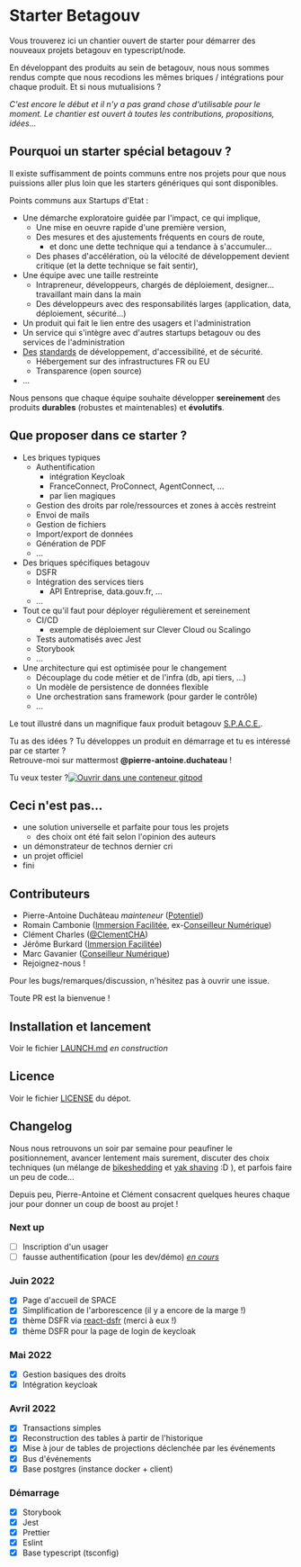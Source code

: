 # Starter Betagouv

Vous trouverez ici un chantier ouvert de starter pour démarrer des nouveaux projets betagouv en typescript/node.

En développant des produits au sein de betagouv, nous nous sommes rendus compte que nous recodions les mêmes briques / intégrations pour chaque produit. Et si nous mutualisions ?

_C'est encore le début et il n'y a pas grand chose d'utilisable pour le moment. Le chantier est ouvert à toutes les contributions, propositions, idées..._

## Pourquoi un starter spécial betagouv ?

Il existe suffisamment de points communs entre nos projets pour que nous puissions aller plus loin que les starters génériques qui sont disponibles.

Points communs aux Startups d'Etat :

- Une démarche exploratoire guidée par l'impact, ce qui implique,
  - Une mise en oeuvre rapide d'une première version,
  - Des mesures et des ajustements fréquents en cours de route,
    - et donc une dette technique qui a tendance à s'accumuler...
  - Des phases d'accélération, où la vélocité de développement devient critique (et la dette technique se fait sentir),
- Une équipe avec une taille restreinte
  - Intrapreneur, développeurs, chargés de déploiement, designer... travaillant main dans la main
  - Des développeurs avec des responsabilités larges (application, data, déploiement, sécurité...)
- Un produit qui fait le lien entre des usagers et l'administration
- Un service qui s'intègre avec d'autres startups betagouv ou des services de l'administration
- [Des](https://doc.incubateur.net/communaute/travailler-a-beta-gouv/bienvenue/embarquement-dev) [standards](https://doc.incubateur.net/communaute/gerer-sa-startup-detat-ou-de-territoires-au-quotidien/je-fais-des-choix-technologique/standards-de-qualite-beta.gouv.fr) de développement, d'accessibilité, et de sécurité.
  - Hébergement sur des infrastructures FR ou EU
  - Transparence (open source)
- ...

Nous pensons que chaque équipe souhaite développer **sereinement** des produits **durables** (robustes et maintenables) et **évolutifs**.

## Que proposer dans ce starter ?

- Les briques typiques
  - Authentification
    - intégration Keycloak
    - FranceConnect, ProConnect, AgentConnect, ...
    - par lien magiques
  - Gestion des droits par role/ressources et zones à accès restreint
  - Envoi de mails
  - Gestion de fichiers
  - Import/export de données
  - Génération de PDF
  - ...
- Des briques spécifiques betagouv
  - DSFR
  - Intégration des services tiers
    - API Entreprise, data.gouv.fr, ...
  - ...
- Tout ce qu'il faut pour déployer régulièrement et sereinement
  - CI/CD
    - exemple de déploiement sur Clever Cloud ou Scalingo
  - Tests automatisés avec Jest
  - Storybook
  - ...
- Une architecture qui est optimisée pour le changement
  - Découplage du code métier et de l'infra (db, api tiers, ...)
  - Un modèle de persistence de données flexible
  - Une orchestration sans framework (pour garder le contrôle)
  - ...

Le tout illustré dans un magnifique faux produit betagouv [S.P.A.C.E.](./UNIVERS.md).

Tu as des idées ? Tu développes un produit en démarrage et tu es intéressé par ce starter ?  
Retrouve-moi sur mattermost **@pierre-antoine.duchateau** !

Tu veux tester ?[![Ouvrir dans une conteneur gitpod](https://gitpod.io/button/open-in-gitpod.svg)](https://gitpod.io/#https://github.com/oklmdev/starter-betagouv/tree/master)

## Ceci n'est pas...

- une solution universelle et parfaite pour tous les projets
  - des choix ont été fait selon l'opinion des auteurs
- un démonstrateur de technos dernier cri
- un projet officiel
- fini

## Contributeurs

- Pierre-Antoine Duchâteau _mainteneur_ ([Potentiel](https://github.com/MTES-MCT/potentiel))
- Romain Cambonie ([Immersion Facilitée](https://github.com/betagouv/immersion-facile), ex-[Conseilleur Numérique](https://github.com/anct-cnum))
- Clément Charles ([@ClementCHA](https://github.com/ClementCHA))
- Jérôme Burkard ([Immersion Facilitée](https://github.com/betagouv/immersion-facile))
- Marc Gavanier ([Conseilleur Numérique](https://github.com/anct-cnum))
- Rejoignez-nous !

Pour les bugs/remarques/discussion, n'hésitez pas à ouvrir une issue.

Toute PR est la bienvenue !

## Installation et lancement

Voir le fichier [LAUNCH.md](./LAUNCH.md) _en construction_

## Licence

Voir le fichier [LICENSE](./LICENSE) du dépot.

## Changelog

Nous nous retrouvons un soir par semaine pour peaufiner le positionnement, avancer lentement mais surement, discuter des choix techniques (un mélange de [bikeshedding](https://en.wiktionary.org/wiki/bikeshedding) et [yak shaving](https://en.wiktionary.org/wiki/yak_shaving) :D ), et parfois faire un peu de code...

Depuis peu, Pierre-Antoine et Clément consacrent quelques heures chaque jour pour donner un coup de boost au projet !

### Next up

- [ ] Inscription d'un usager
- [ ] fausse authentification (pour les dev/démo) _[en cours](https://github.com/oklmdev/starter-betagouv/tree/fakeAuth)_

### Juin 2022

- [x] Page d'accueil de SPACE
- [x] Simplification de l'arborescence (il y a encore de la marge !)
- [x] thème DSFR via [react-dsfr](https://github.com/dataesr/react-dsfr) (merci à eux !)
- [x] thème DSFR pour la page de login de keycloak

### Mai 2022

- [x] Gestion basiques des droits
- [x] Intégration keycloak

### Avril 2022

- [x] Transactions simples
- [x] Reconstruction des tables à partir de l'historique
- [x] Mise à jour de tables de projections déclenchée par les événements
- [x] Bus d'événements
- [x] Base postgres (instance docker + client)

### Démarrage

- [x] Storybook
- [x] Jest
- [x] Prettier
- [x] Eslint
- [x] Base typescript (tsconfig)
